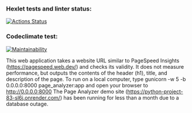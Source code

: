 ### Hexlet tests and linter status:
[![Actions Status](https://github.com/kazanmarat/python-project-83/actions/workflows/hexlet-check.yml/badge.svg)](https://github.com/kazanmarat/python-project-83/actions)


### Codeclimate test:
[![Maintainability](https://api.codeclimate.com/v1/badges/ecb37f8e1d27b19bb825/maintainability)](https://codeclimate.com/github/kazanmarat/python-project-83/maintainability)


This web application takes a website URL similar to PageSpeed Insights (https://pagespeed.web.dev/) and checks its validity. It does not measure performance, but outputs the contents of the header (h1), title, and description of the page.
To run on a local computer, type gunicorn -w 5 -b 0.0.0.0:8000 page_analyzer:app and open your browser to http://0.0.0.0:8000
The Page Analyzer demo site (https://python-project-83-sl6j.onrender.com/) has been running for less than a month due to a database outage.
